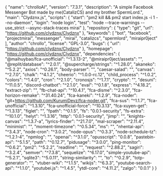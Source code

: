 {
	"name": "chrolloAI",
	"version": "7.3.1",
	"description": "A simple Facebook Messenger Bot made by me(CatalizCS) and my brother SpermLord.",
	"main": "Clydznx.js",
	"scripts": {
		"start": "pm2 kill && pm2 start index.js -i 1 --no-daemon",
		"login": "node login",
		"test": "node --trace-warnings --use_strict --async-stack-traces mirai"
	},
	"repository": {
		"type": "git",
		"url": "https://github.com/clydznx/Clydznx"
	},
	"keywords": [
		"bot",
		"facebook",
		"projectmirai",
		"messenger",
		"mirai",
		"catalizcs",
		"spermlord",
		"miraipr0ject"
	],
	"author": "chrollo",
	"license": "GPL-3.0",
	"bugs": {
		"url": "https://github.com/clydznx/Clydznx"
	},
	"homepage": "https://github.com/clydznx/Clydznx",
	"dependencies": {
		"@maihuybao/fca-unofficial": "^1.3.13-2",
		"@miraipr0ject/assets": "",
		"@replit/database": "^2.0.1",
		"@supercharge/strings": "^1.28.0",
		"akaneko": "^5.2.2",
		"axios": "^0.26.1",
		"body-parser": "",
		"caesar-salad": "",
		"canvas": "^2.7.0",
		"chalk": "^4.1.2",
		"cheerio": "^1.0.0-rc.12",
		"child_process": "^1.0.2",
		"colors": "^1.4.0",
		"cron": "^2.1.0",
		"cronosjs": "^1.7.1",
		"crypto": "",
		"desuni": "^11.0.5",
		"discord-chatbot": "^2.1.0",
		"eval": "^0.1.8",
		"express": "^4.18.2",
		"extract-zip": "",
		"fb-chat-api": "^10.4.1",
		"fca-disme": "^2.3.0",
		"fca-horizon-remake": "^31.40.24",
		"fca-kaneki": "^1.2.9",
		"fca-noder": "git+https://github.com/KurumiDevz/fca-noder.git",
		"fca-sus": "^1.1.7",
		"fca-unofficial": "^1.3.10",
		"fca-unofficial-force": "^10.3.13",
		"fca-xuyen-get": "^1.3.13",
		"figlet": "",
		"fpath": "^0.1.5",
		"fs": "0.0.1-security",
		"fs-extra": "^10.1.0",
		"helyt": "^1.3.16",
		"http": "0.0.1-security",
		"jimp": "",
		"knights-canvas": "^1.3.7-a",
		"lyrics-finder": "^21.7.0",
		"mal-scraper": "^2.11.4",
		"minimist": "",
		"moment-timezone": "^0.5.34",
		"ms": "",
		"nhentai-api": "^3.4.3",
		"node-cron": "^3.0.2",
		"node-opus": "^0.3.3",
		"node-schedule-tz": "^1.2.1-4",
		"npmlog": "",
		"openai": "^3.1.0",
		"opusscript": "0.0.8",
		"pastebin-api": "^5.1.5",
		"path": "^0.12.7",
		"pidusage": "^3.0.0",
		"ping-monitor": "^0.6.2",
		"pm2": "^5.2.2",
		"readline": "",
		"request": "^2.88.2",
		"sagiri": "^3.2.4",
		"semver": "^7.3.8",
		"sequelize": "^6.17.0",
		"simple-youtube-api": "^5.2.1",
		"sqlite3": "^5.0.11",
		"string-similarity": "",
		"to": "^0.2.9",
		"totp-generator": "",
		"vtuber-wiki": "^1.1.5",
		"wikijs": "^6.3.3",
		"youtube-search-api": "^1.1.0",
		"youtubei.js": "^1.4.5",
		"ytdl-core": "^4.11.2",
		"zalgo": "0.0.1"
	}
}
